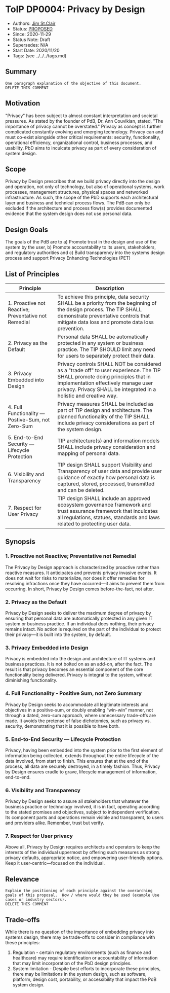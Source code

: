 # ToIP DP0004: Privacy by Design
- Authors: [Jim St.Clair](jum.stclair@lumedic.io)
- Status: [PROPOSED](https://trustoverip.github.io/deliverables/process/lifecycle_management/#proposed)
- Since: 2020-11-29
- Status Note: Draft
- Supersedes: N/A
- Start Date: 2020/11/20
- Tags: (see ../../../tags.md)

## Summary

```
One paragraph explanation of the objective of this document.
DELETE THIS COMMENT
```

## Motivation
"Privacy" has been subject to almost constant interpretation and societal pressures. As stated by the founder of PdB, Dr. Ann Couvikian, stated, "The importance of privacy cannot be overstated." Privacy as concept is further complicated constantly evolving and emerging technology. Privacy can and must co-exist alongside other critical requirements: security, functionality, operational efficiency, organizational control, business processes, and usability. PbD aims to inculcate privacy as part of every consideration of system design.  

## Scope
Privacy by Design prescribes that we build privacy directly into the design and operation, not only of technology, but also of operational systems, work processes, management structures, physical spaces and networked infrastructure. As such, the scope of the PbD supports each architectural layer and business and technical process flows. The PdB can only be excluded if the architecture and process flow(s) provides documented evidence that the system design does not use personal data.

## Design Goals
The goals of the PdB are to a) Promote trust in the design and use of the system by the user, b) Promote accountability to its users, stakeholders, and regulatory authorities and c) Build transparency into the systems design process and support Privacy Enhancing Technologies (PET)

## List of Principles
| Principle | Description |
| --- | --- |
| 1. Proactive not Reactive; Preventative not Remedial | To achieve this principle, data security SHALL be a priority from the beginning of the design process. The TIP SHALL demonstrate preventative controls that mitigate data loss and promote data loss prevention. |
| 2. Privacy as the Default | Personal data SHALL be automatically protected in any system or business practice. The TIP SHOULD limit any need for users to separately protect their data. |
| 3. Privacy Embedded into Design | Privacy controls SHALL NOT be considered as a "trade off" to user experience. The TIP SHALL promote doing principles that in implementation effectively manage user privacy. Privacy SHALL be integrated in a holistic and creative way. |
|4. Full Functionality — Postive-Sum, not Zero-Sum | Privacy measures SHALL be included as part of TIP design and architecture. The planned functionality of the TIP SHALL include privacy considerations as part of the system design. |
| 5. End-to-End Security — Lifecycle Protection | TIP architecture(s) and information models SHALL include privacy consideration and mapping of personal data. |
| 6. Visibility and Transparency | TIP design SHALL support Visibility and Transparency of user data and provide user guidance of exactly how personal data is captured, stored, processed, transmitted and can be deleted. |
| 7. Respect for User Privacy | TIP design SHALL include an approved ecosystem governance framework and trust assurance framework that inculcates all regulations, statues, standards and laws related to protecting user data. |

## Synopsis

### 1. Proactive not Reactive; Preventative not Remedial
The Privacy by Design approach is characterized by proactive rather than reactive measures. It anticipates and prevents privacy invasive events. It does not wait for risks to materialize, nor does it offer remedies for resolving infractions once they have occurred—it aims to prevent them from occurring. In short, Privacy by Design comes before-the-fact, not after.

### 2. Privacy as the Default
Privacy by Design seeks to deliver the maximum degree of privacy by ensuring that personal data are automatically protected in any given IT system or business practice. If an individual does nothing, their privacy remains intact. No action is required on the part of the individual to protect their privacy—it is built into the system, by default.

### 3. Privacy Embedded into Design
Privacy is embedded into the design and architecture of IT systems and business practices. It is not bolted on as an add-on, after the fact. The result is that privacy becomes an essential component of the core functionality being delivered. Privacy is integral to the system, without diminishing functionality.

### 4. Full Functionality - Positive Sum, not Zero Summary
Privacy by Design seeks to accommodate all legitimate interests and objectives in a positive-sum, or doubly enabling “win-win” manner, not through a dated, zero-sum approach, where unnecessary trade-offs are made. It avoids the pretense of false dichotomies, such as privacy vs. security, demonstrating
that it is possible to have both.

### 5. End-to-End Security — Lifecycle Protection
Privacy, having been embedded into the system prior to the first element of information being collected, extends throughout the entire lifecycle of the data involved, from start to finish. This ensures that at the end of the process, all data are securely destroyed, in a timely fashion. Thus, Privacy by Design ensures cradle to grave, lifecycle management of information, end-to-end.

### 6. Visibility and Transparency
Privacy by Design seeks to assure all stakeholders that whatever the business practice or technology involved, it is in fact, operating according to the stated promises and objectives, subject to independent verification. Its component parts and operations remain visible and transparent, to users and providers alike. Remember, trust but verify.

### 7. Respect for User privacy
Above all, Privacy by Design requires architects and operators to keep the interests of the individual uppermost by offering such measures as strong privacy defaults, appropriate notice, and empowering user-friendly options. Keep it user-centric—focused on the individual.

## Relevance

```
Explain the positioning of each principle against the overarching goals of this proposal.  How / where would they be used (example Use cases or industry sectors).
DELETE THIS COMMENT
```

## Trade-offs
While there is no question of the importance of embedding privacy into systems design, there may be trade-offs to consider in compliance with these principles:
1. Regulation - certain regulatory environments (such as finance and healthcare) may require identification or accountability of information that may limit incorporation of the PbD design principles.
2. System limitation - Despite best efforts to incorporate these principles, there may be limitations in the system design, such as software, platform, design cost, portability, or accessibility that impact the PdB system design.
